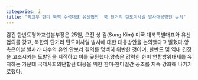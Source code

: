 ```yaml
---
categories: i
title: "외교부 한미 북핵 수석대표 유선협의  북 단거리 탄도미사일 발사대응방안 논의"
---
```

김건 한반도평화교섭본부장은 25일, 오전 성 김(Sung Kim) 미국 대북특별대표와 유선협의를 갖고, 북한의 단거리 탄도미사일 발사에 대한 대응방안을 논의했다고 밝혔다.양측은이날 발사가 다수의 유엔 안보리 결의를 명백히 위반한 것이며, 한반도 및 역내 긴장을 고조시키는 도발임을 지적하고 이를 규탄했다.양측은 강력한 한미 연합방위태세를 유지하는 가운데 국제사회의단합된 대응을 위한 한미·한미일간 공조를 지속 강화해 나가기로했다.